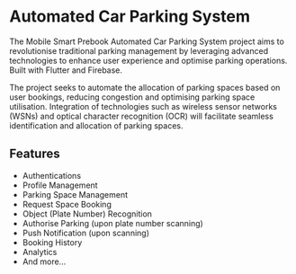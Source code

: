 # Automated Car Parking System
The Mobile Smart Prebook Automated Car Parking System project aims to revolutionise traditional parking management by leveraging advanced technologies to enhance user experience and optimise parking operations. Built with Flutter and Firebase.

The project seeks to automate the allocation of parking spaces based on user bookings, reducing congestion and optimising parking space utilisation. Integration of technologies such as wireless sensor networks (WSNs) and optical character recognition (OCR) will facilitate seamless identification and allocation of parking spaces.

## Features

- Authentications
- Profile Management
- Parking Space Management
- Request Space Booking
- Object (Plate Number) Recognition
- Authorise Parking (upon plate number scanning)
- Push Notification (upon scanning)
- Booking History
- Analytics
- And more...
